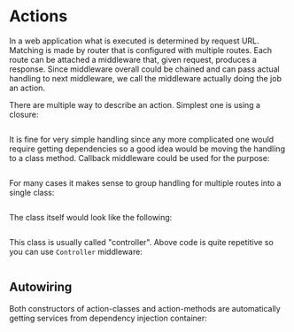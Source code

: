 # Actions

In a web application what is executed is determined by request URL. Matching is made by router that is
configured with multiple routes. Each route can be attached a middleware that, given request, produces
a response. Since middleware overall could be chained and can pass actual handling to next middleware,
we call the middleware actually doing the job an action.

There are multiple way to describe an action. Simplest one is using a closure:

```php

```

It is fine for very simple handling since any more complicated one would require getting dependencies so
a good idea would be moving the handling to a class method. Callback middleware could be used for the purpose:

```php

```

For many cases it makes sense to group handling for multiple routes into a single class:


```php

```

The class itself would look like the following:

```php


```

This class is usually called "controller". Above code is quite repetitive so you can use `Controller`
middleware:

```php

```

## Autowiring

Both constructors of action-classes and action-methods are automatically getting services from
dependency injection container:

```php

```

